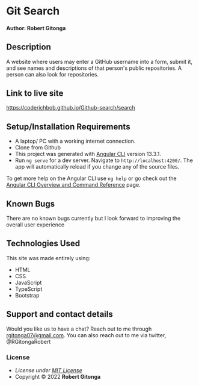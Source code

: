 # Git Search

#### Author: **Robert Gitonga**

## Description

A website where users may enter a GitHub username into a form, submit it, and see names and descriptions of that person's public repositories. A person can also look for repositories.

## Link to live site

https://coderichbob.github.io/Github-search/search

## Setup/Installation Requirements

- A laptop/ PC with a working internet connection.
- Clone from Github
- This project was generated with [Angular CLI](https://github.com/angular/angular-cli) version 13.3.1.
- Run `ng serve` for a dev server. Navigate to `http://localhost:4200/`. The app will automatically reload if you change any of the source files.

To get more help on the Angular CLI use `ng help` or go check out the [Angular CLI Overview and Command Reference](https://angular.io/cli) page.

## Known Bugs

There are no known bugs currently but I look forward to improving the overall user experience

## Technologies Used

This site was made entirely using:

- HTML
- CSS
- JavaScript
- TypeScript
- Bootstrap

## Support and contact details

Would you like us to have a chat? Reach out to me through rgitonga07@gmail.com.
You can also reach out to me via twitter, @RGitongaRobert

### License

- _License under [MIT License](LICENSE)_
- Copyright &copy; 2022 **Robert Gitonga**
